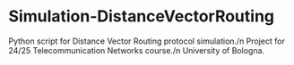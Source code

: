 # Simulation-DistanceVectorRouting
Python script for Distance Vector Routing protocol simulation./n
Project for 24/25 Telecommunication Networks course./n
University of Bologna.
